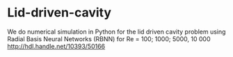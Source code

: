 # Lid-driven-cavity
We do numerical simulation in Python for the lid driven cavity problem using  Radial Basis Neural Networks (RBNN) for Re = 100; 1000; 5000, 10 000
http://hdl.handle.net/10393/50166

